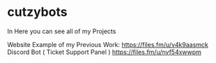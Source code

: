 # cutzybots
In Here you can see all of my Projects


Website Example of my Previous Work: https://files.fm/u/v4k9aasmck
Discord Bot ( Ticket Support Panel ) https://files.fm/u/nvf54xwwpm
